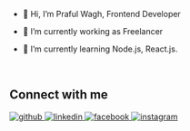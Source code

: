 - 👋 Hi, I’m Praful Wagh, Frontend Developer 

- 🌱 I’m currently working as Freelancer
- 💞️ I’m currently learning Node.js, React.js.

<br/>

## Connect with me  
<a href="https://github.com/prafulwagh31/" target="_blank">
<img src=https://img.shields.io/badge/github-%2324292e.svg?&style=for-the-badge&logo=github&logoColor=white alt=github style="margin-bottom: 5px;" />
</a>
<a href="www.linkedin.com/in/praful-wagh-a9820416a" target="_blank">
<img src=https://img.shields.io/badge/linkedin-%231E77B5.svg?&style=for-the-badge&logo=linkedin&logoColor=white alt=linkedin style="margin-bottom: 5px;" />
</a>
<a href="https://www.facebook.com" target="_blank">
<img src=https://img.shields.io/badge/facebook-%232E87FB.svg?&style=for-the-badge&logo=facebook&logoColor=white alt=facebook style="margin-bottom: 5px;" />
</a>
<a href="https://instagram.com" target="_blank">
<img src=https://img.shields.io/badge/instagram-%23000000.svg?&style=for-the-badge&logo=instagram&logoColor=white alt=instagram style="margin-bottom: 5px;" />
</a>  

<!---
prafulwagh31/praful-wagh is a ✨ special ✨ repository because its `README.md` (this file) appears on your GitHub profile.
You can click the Preview link to take a look at your changes.
--->

